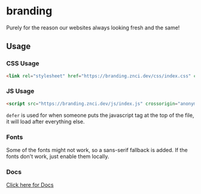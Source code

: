 # branding

Purely for the reason our websites always looking fresh and the same!

## Usage

### CSS Usage

```html
<link rel="stylesheet" href="https://branding.znci.dev/css/index.css" crossorigin="anonymous">
```

### JS Usage

```html
<script src="https://branding.znci.dev/js/index.js" crossorigin="anonymous" defer></script>
```

`defer` is used for when someone puts the javascript tag at the top of the file, it will load after everything else.

### Fonts

Some of the fonts might not work, so a sans-serif fallback is added.
If the fonts don't work, just enable them locally.

### Docs

[Click here for Docs](https://github.com/znci/branding/tree/main/docs)
